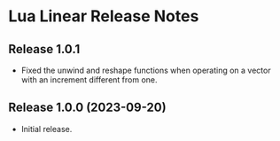 # Lua Linear Release Notes


## Release 1.0.1

- Fixed the unwind and reshape functions when operating on a vector with an increment different
from one.


## Release 1.0.0 (2023-09-20)

- Initial release.
